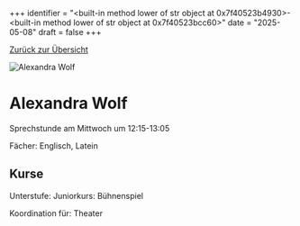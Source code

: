 
+++
identifier = "<built-in method lower of str object at 0x7f40523b4930>-<built-in method lower of str object at 0x7f40523bcc60>"
date = "2025-05-08"
draft = false
+++

 [Zurück zur Übersicht](/schule/personen/)

<div class="row">
<div class="column">
<img src="/images/personal/Wolf.jpg" alt="Alexandra Wolf"> 
</div>
<div class="column">

# Alexandra Wolf

Sprechstunde am Mittwoch um 12:15-13:05

Fächer: Englisch,  Latein





## Kurse

Unterstufe: Juniorkurs: Bühnenspiel



Koordination für: Theater

</div>
</div> 

